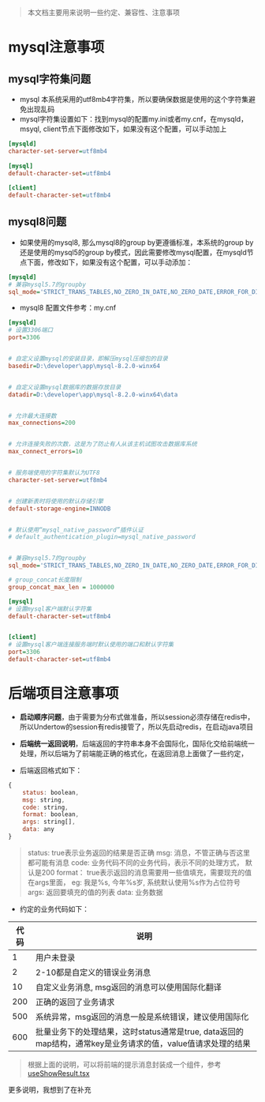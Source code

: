 
> 本文档主要用来说明一些约定、兼容性、注意事项

# mysql注意事项
## mysql字符集问题
- mysql 本系统采用的utf8mb4字符集，所以要确保数据是使用的这个字符集避免出现乱码
- mysql字符集设置如下：找到mysql的配置my.ini或者my.cnf，在mysqld，msyql, client节点下面修改如下，如果没有这个配置，可以手动加上

```ini
[mysqld]
character-set-server=utf8mb4
 
[mysql]
default-character-set=utf8mb4
 
[client]
default-character-set=utf8mb4
```

## mysql8问题
- 如果使用的mysql8, 那么mysql8的group by更遵循标准，本系统的group by还是使用的mysql5的group by模式，因此需要修改mysql配置，在mysqld节点下面，修改如下，如果没有这个配置，可以手动添加：

```ini
[mysqld]
# 兼容mysql5.7的groupby
sql_mode='STRICT_TRANS_TABLES,NO_ZERO_IN_DATE,NO_ZERO_DATE,ERROR_FOR_DIVISION_BY_ZERO,NO_ENGINE_SUBSTITUTION'

```

- mysql8 配置文件参考：my.cnf
```ini
[mysqld]
# 设置3306端口
port=3306


# 自定义设置mysql的安装目录，即解压mysql压缩包的目录
basedir=D:\developer\app\mysql-8.2.0-winx64


# 自定义设置mysql数据库的数据存放目录
datadir=D:\developer\app\mysql-8.2.0-winx64\data


# 允许最大连接数
max_connections=200


# 允许连接失败的次数，这是为了防止有人从该主机试图攻击数据库系统
max_connect_errors=10


# 服务端使用的字符集默认为UTF8
character-set-server=utf8mb4


# 创建新表时将使用的默认存储引擎
default-storage-engine=INNODB


# 默认使用“mysql_native_password”插件认证
# default_authentication_plugin=mysql_native_password


# 兼容mysql5.7的groupby
sql_mode='STRICT_TRANS_TABLES,NO_ZERO_IN_DATE,NO_ZERO_DATE,ERROR_FOR_DIVISION_BY_ZERO,NO_ENGINE_SUBSTITUTION'

# group_concat长度限制
group_concat_max_len = 1000000

[mysql]
# 设置mysql客户端默认字符集
default-character-set=utf8mb4


[client]
# 设置mysql客户端连接服务端时默认使用的端口和默认字符集
port=3306
default-character-set=utf8mb4

```

# 后端项目注意事项
- **启动顺序问题**，由于需要为分布式做准备，所以session必须存储在redis中，所以Undertow的session有redis接管了，所以先启动redis，在启动java项目

- **后端统一返回说明**，后端返回的字符串本身不会国际化，国际化交给前端统一处理，所以后端为了前端能正确的格式化，在返回消息上面做了一些约定，

- 后端返回格式如下：
```javascript
{
    status: boolean,
    msg: string,
    code: string,
    format: boolean,
    args: string[],
    data: any
}
```

> status: true表示业务返回的结果是否正确
> msg: 消息，不管正确与否这里都可能有消息
> code: 业务代码不同的业务代码，表示不同的处理方式， 默认是200
> format： true表示返回的消息需要用一些值填充，需要现充的值在args里面， eg: 我是%s, 今年%s岁, 系统默认使用%s作为占位符号
> args: 返回要填充的值的列表
> data: 业务数据

- 约定的业务代码如下：

| 代码 | 说明 | 
| ---- | ---- |
|  1 | 用户未登录 |
|  2 | 2-10都是自定义的错误业务消息 |
| 10   | 自定义业务消息, msg返回的消息可以使用国际化翻译 |
| 200  | 正确的返回了业务请求 |
| 500  | 系统异常，msg返回的消息一般是系统错误，建议使用国际化 |
| 600  | 批量业务下的处理结果，这时status通常是true, data返回的map结构，通常key是业务请求的值，value值请求处理的结果 |

> 根据上面的说明，可以将前端的提示消息封装成一个组件，参考[useShowResult.tsx](../codebase/admin/src/hooks//useShowResult.tsx)


更多说明，我想到了在补充
